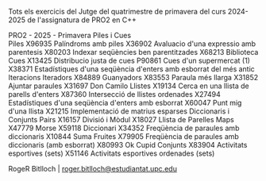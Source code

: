 Tots els exercicis del Jutge del quatrimestre de primavera del curs 2024-2025 de l'assignatura de PRO2 en C++


PRO2 - 2025 - Primavera
    Piles i Cues  
        Piles
            X96935   Palíndroms amb piles
            X36902   Avaluacio d'una expressio amb parentesis
            X80203   Indexar seqüències ben parentitzades
            X68213   Biblioteca
        Cues
            X13425   Distribucio justa de cues
            P90861   Cues d'un supermercat (1)
            X38371   Estadístiques d'una seqüència d'enters amb esborrat del més antic
    Iteracions
        Iteradors
            X84889   Guanyadors
            X83553   Paraula més llarga
            X31852   Ajuntar paraules
            X31697   Don Camilo
        Llistes
            X19134   Cerca en una llista de parells d'enters
            X87360   Intersecció de llistes ordenades
            X27494   Estadístiques d'una seqüència d'enters amb esborrat
            X60047   Punt mig d'una llista
            X21215   Implementació de matrius esparses
    Diccionaris i Conjunts
        Pairs
            X16157   Divisió i Mòdul
            X18027   Llista de Parelles
        Maps
            X47779   Morse
            X59118   Diccionari
            X34352   Freqüència de paraules amb diccionaris
            X10844   Suma Fruites
            X79905   Freqüència de paraules amb diccionaris (amb esborrat)
            X80993   Ok Cupid
        Conjunts
            X83904   Activitats esportives (sets)
            X51146   Activitats esportives ordenades (sets)


RogeR Bitlloch | roger.bitlloch@estudiantat.upc.edu